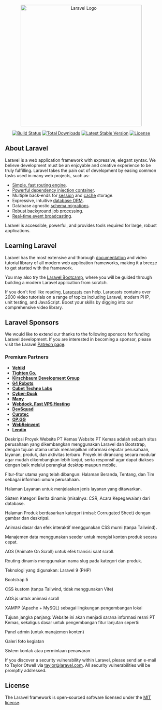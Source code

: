 <p align="center"><a href="https://laravel.com" target="_blank"><img src="https://raw.githubusercontent.com/laravel/art/master/logo-lockup/5%20SVG/2%20CMYK/1%20Full%20Color/laravel-logolockup-cmyk-red.svg" width="400" alt="Laravel Logo"></a></p>

<p align="center">
<a href="https://github.com/laravel/framework/actions"><img src="https://github.com/laravel/framework/workflows/tests/badge.svg" alt="Build Status"></a>
<a href="https://packagist.org/packages/laravel/framework"><img src="https://img.shields.io/packagist/dt/laravel/framework" alt="Total Downloads"></a>
<a href="https://packagist.org/packages/laravel/framework"><img src="https://img.shields.io/packagist/v/laravel/framework" alt="Latest Stable Version"></a>
<a href="https://packagist.org/packages/laravel/framework"><img src="https://img.shields.io/packagist/l/laravel/framework" alt="License"></a>
</p>

## About Laravel

Laravel is a web application framework with expressive, elegant syntax. We believe development must be an enjoyable and creative experience to be truly fulfilling. Laravel takes the pain out of development by easing common tasks used in many web projects, such as:

- [Simple, fast routing engine](https://laravel.com/docs/routing).
- [Powerful dependency injection container](https://laravel.com/docs/container).
- Multiple back-ends for [session](https://laravel.com/docs/session) and [cache](https://laravel.com/docs/cache) storage.
- Expressive, intuitive [database ORM](https://laravel.com/docs/eloquent).
- Database agnostic [schema migrations](https://laravel.com/docs/migrations).
- [Robust background job processing](https://laravel.com/docs/queues).
- [Real-time event broadcasting](https://laravel.com/docs/broadcasting).

Laravel is accessible, powerful, and provides tools required for large, robust applications.

## Learning Laravel

Laravel has the most extensive and thorough [documentation](https://laravel.com/docs) and video tutorial library of all modern web application frameworks, making it a breeze to get started with the framework.

You may also try the [Laravel Bootcamp](https://bootcamp.laravel.com), where you will be guided through building a modern Laravel application from scratch.

If you don't feel like reading, [Laracasts](https://laracasts.com) can help. Laracasts contains over 2000 video tutorials on a range of topics including Laravel, modern PHP, unit testing, and JavaScript. Boost your skills by digging into our comprehensive video library.

## Laravel Sponsors

We would like to extend our thanks to the following sponsors for funding Laravel development. If you are interested in becoming a sponsor, please visit the Laravel [Patreon page](https://patreon.com/taylorotwell).

### Premium Partners

- **[Vehikl](https://vehikl.com/)**
- **[Tighten Co.](https://tighten.co)**
- **[Kirschbaum Development Group](https://kirschbaumdevelopment.com)**
- **[64 Robots](https://64robots.com)**
- **[Cubet Techno Labs](https://cubettech.com)**
- **[Cyber-Duck](https://cyber-duck.co.uk)**
- **[Many](https://www.many.co.uk)**
- **[Webdock, Fast VPS Hosting](https://www.webdock.io/en)**
- **[DevSquad](https://devsquad.com)**
- **[Curotec](https://www.curotec.com/services/technologies/laravel/)**
- **[OP.GG](https://op.gg)**
- **[WebReinvent](https://webreinvent.com/?utm_source=laravel&utm_medium=github&utm_campaign=patreon-sponsors)**
- **[Lendio](https://lendio.com)**

Deskripsi Proyek Website PT Kemas
Website PT Kemas adalah sebuah situs perusahaan yang dikembangkan menggunakan Laravel dan Bootstrap, dengan tujuan utama untuk menampilkan informasi seputar perusahaan, layanan, produk, dan aktivitas terbaru. Proyek ini dirancang secara modular agar mudah dikembangkan lebih lanjut, serta responsif agar dapat diakses dengan baik melalui perangkat desktop maupun mobile.

Fitur-fitur utama yang telah dibangun:
Halaman Beranda, Tentang, dan Tim sebagai informasi umum perusahaan.

Halaman Layanan untuk menjelaskan jenis layanan yang ditawarkan.

Sistem Kategori Berita dinamis (misalnya: CSR, Acara Kepegawaian) dari database.

Halaman Produk berdasarkan kategori (misal: Corrugated Sheet) dengan gambar dan deskripsi.

Animasi dasar dan efek interaktif menggunakan CSS murni (tanpa Tailwind).

Manajemen data menggunakan seeder untuk mengisi konten produk secara cepat.

AOS (Animate On Scroll) untuk efek transisi saat scroll.

Routing dinamis menggunakan nama slug pada kategori dan produk.

Teknologi yang digunakan:
Laravel 9 (PHP)

Bootstrap 5

CSS kustom (tanpa Tailwind, tidak menggunakan Vite)

AOS.js untuk animasi scroll

XAMPP (Apache + MySQL) sebagai lingkungan pengembangan lokal

Tujuan jangka panjang:
Website ini akan menjadi sarana informasi resmi PT Kemas, sekaligus dasar untuk pengembangan fitur lanjutan seperti:

Panel admin (untuk manajemen konten)

Galeri foto kegiatan

Sistem kontak atau permintaan penawaran

If you discover a security vulnerability within Laravel, please send an e-mail to Taylor Otwell via [taylor@laravel.com](mailto:taylor@laravel.com). All security vulnerabilities will be promptly addressed.

## License

The Laravel framework is open-sourced software licensed under the [MIT license](https://opensource.org/licenses/MIT).
